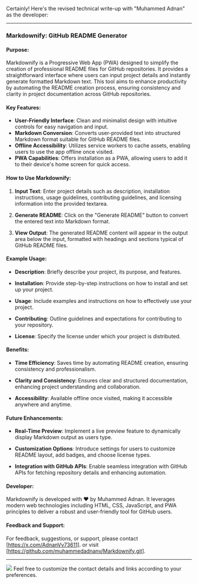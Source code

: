 Certainly! Here's the revised technical write-up with "Muhammed Adnan" as the developer:

---

### Markdownify: GitHub README Generator

#### Purpose:
Markdownify is a Progressive Web App (PWA) designed to simplify the creation of professional README files for GitHub repositories. It provides a straightforward interface where users can input project details and instantly generate formatted Markdown text. This tool aims to enhance productivity by automating the README creation process, ensuring consistency and clarity in project documentation across GitHub repositories.

#### Key Features:
- **User-Friendly Interface**: Clean and minimalist design with intuitive controls for easy navigation and input.
- **Markdown Conversion**: Converts user-provided text into structured Markdown format suitable for GitHub README files.
- **Offline Accessibility**: Utilizes service workers to cache assets, enabling users to use the app offline once visited.
- **PWA Capabilities**: Offers installation as a PWA, allowing users to add it to their device's home screen for quick access.

#### How to Use Markdownify:
1. **Input Text**: Enter project details such as description, installation instructions, usage guidelines, contributing guidelines, and licensing information into the provided textarea.
   
2. **Generate README**: Click on the "Generate README" button to convert the entered text into Markdown format.
   
3. **View Output**: The generated README content will appear in the output area below the input, formatted with headings and sections typical of GitHub README files.

#### Example Usage:
- **Description**: Briefly describe your project, its purpose, and features.
  
- **Installation**: Provide step-by-step instructions on how to install and set up your project.
  
- **Usage**: Include examples and instructions on how to effectively use your project.
  
- **Contributing**: Outline guidelines and expectations for contributing to your repository.
  
- **License**: Specify the license under which your project is distributed.

#### Benefits:
- **Time Efficiency**: Saves time by automating README creation, ensuring consistency and professionalism.
  
- **Clarity and Consistency**: Ensures clear and structured documentation, enhancing project understanding and collaboration.
  
- **Accessibility**: Available offline once visited, making it accessible anywhere and anytime.

#### Future Enhancements:
- **Real-Time Preview**: Implement a live preview feature to dynamically display Markdown output as users type.
  
- **Customization Options**: Introduce settings for users to customize README layout, add badges, and choose license types.
  
- **Integration with GitHub APIs**: Enable seamless integration with GitHub APIs for fetching repository details and enhancing automation.

#### Developer:
Markdownify is developed with ❤️ by Muhammed Adnan. It leverages modern web technologies including HTML, CSS, JavaScript, and PWA principles to deliver a robust and user-friendly tool for GitHub users.

#### Feedback and Support:
For feedback, suggestions, or support, please contact  [https://x.com/AdnanVv73611]. or visit [https://github.com/muhammedadnanv/Markdownify.git].

---
![](https://komarev.com/ghpvc/?muhammedadnanv/Markdownify)
Feel free to customize the contact details and links according to your preferences.
